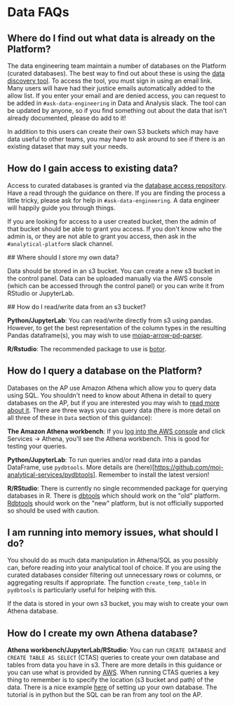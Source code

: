 # Data FAQs

## Where do I find out what data is already on the Platform?

The data engineering team maintain a number of databases on the Platform (curated databases). The best way to find out about these is using the [data discovery tool](https://data-discovery-tool.apps.alpha.mojanalytics.xyz). To access the tool, you must sign in using an email link. Many users will have had their justice emails automatically added to the allow list. If you enter your email and are denied access, you can request to be added in `#ask-data-engineering` in Data and Analysis slack. The tool can be updated by anyone, so if you find something out about the data that isn't already documented, please do add to it!

In addition to this users can create their own S3 buckets which may have data useful to other teams, you may have to ask around to see if there is an existing dataset that may suit your needs.

## How do I gain access to existing data?

Access to curated databases is granted via the [database access repository](https://github.com/moj-analytical-services/data-engineering-database-access). Have a read through the guidance on there. If you are finding the process a little tricky, please ask for help in `#ask-data-engineering`. A data engineer will happily guide you through things. 

If you are looking for access to a user created bucket, then the admin of that bucket should be able to grant you access. If you don't know who the admin is, or they are not able to grant you access, then ask in the `#analytical-platform` slack channel.

## Where should I store my own data?

Data should be stored in an s3 bucket. You can create a new s3 bucket in the control panel. Data can be uploaded manually via the AWS console (which can be accessed through the control panel) or you can write it from RStudio or JupyterLab.

## How do I read/write data from an s3 bucket?

**Python/JupyterLab**: You can read/write directly from s3 using pandas. However, to get the best representation of the column types in the resulting Pandas dataframe(s), you may wish to use [mojap-arrow-pd-parser](https://github.com/moj-analytical-services/mojap-arrow-pd-parser).

**R/Rstudio**: The recommended package to use is [botor](https://github.com/daroczig/botor).

## How do I query a database on the Platform?

Databases on the AP use Amazon Athena which allow you to query data using SQL. You shouldn't need to know about Athena in detail to query databases on the AP, but if you are interested you may wish to [read more about it](https://aws.amazon.com/athena/). There are three ways you can query data (there is more detail on all three of these in `Data` section of this guidance):

**The Amazon Athena workbench**: If you [log into the AWS console](aws.services.alpha.mojanalytics.xyz.) and click Services -> Athena, you'll see the Athena workbench. This is good for testing your queries.

**Python/JupyterLab**: To run queries and/or read data into a pandas DataFrame, use `pydbtools`. More details are (here)[https://github.com/moj-analytical-services/pydbtools]. Remember to install the latest version!

**R/RStudio**: There is currently no single recommended package for querying databases in R. There is [dbtools](https://github.com/moj-analytical-services/dbtools) which should work on the "old" platform. [Rdbtools](https://github.com/moj-analytical-services/Rdbtools) should work on the "new" platform, but is not officially supported so should be used with caution.

## I am running into memory issues, what should I do?

You should do as much data manipulation in Athena/SQL as you possibly can, before reading into your analytical tool of choice. If you are using the curated databases consider filtering out unnecessary rows or columns, or aggregating results if appropriate. The function `create_temp_table` in `pydbtools` is particularly useful for helping with this.

If the data is stored in your own s3 bucket, you may wish to create your own Athena database.

## How do I create my own Athena database?

**Athena workbench/JupyterLab/RStudio**: You can run `CREATE DATABASE` and `CREATE TABLE AS SELECT` (CTAS) queries to create your own database and tables from data you have in s3. There are more details in this guidance or you can use what is provided by [AWS](https://docs.aws.amazon.com/athena/latest/ug/language-reference.html). When running CTAS queries a key thing to remember is to specify the location (s3 bucket and path) of the data. There is a nice example [here](https://github.com/moj-analytical-services/mojap-aws-tools-demo/blob/main/creating_and_maintaining_database_tables_in_athena.ipynb) of setting up your own database. The tutorial is in python but the SQL can be ran from any tool on the AP.
